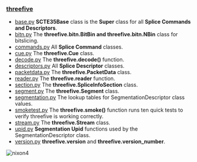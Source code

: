 ### [threefive](https://github.com/futzu/SCTE35-threefive/) 

* [base.py](https://github.com/futzu/SCTE35-threefive/blob/master/threefive/base.py)   __SCTE35Base__ class is the __Super__ class for all __Splice Commands and Descriptors__. 
* [bitn.py](https://github.com/futzu/SCTE35-threefive/blob/master/threefive/bitn.py)   The __threefive.bitn.BitBin and threefive.bitn.NBin__ class for bitslicing. 
* [commands.py](https://github.com/futzu/SCTE35-threefive/blob/master/threefive/commands.py)  All __Splice Command__ classes.
* [cue.py](https://github.com/futzu/SCTE35-threefive/blob/master/threefive/cue.py)   The __threefive.Cue__ class.
* [decode.py](https://github.com/futzu/SCTE35-threefive/blob/master/threefive/decode.py)   The __threefive.decode()__ function.
* [descriptors.py](https://github.com/futzu/SCTE35-threefive/blob/master/threefive/descriptors.py)   All __Splice Descriptor__ classes.
* [packetdata.py](https://github.com/futzu/threefive/blob/master/threefive/packetdata.py) The __threefive.PacketData__ class.
* [reader.py](https://github.com/futzu/threefive/blob/master/threefive/reader.py) The __threefive.reader__ function.
* [section.py](https://github.com/futzu/SCTE35-threefive/blob/master/threefive/section.py)   The __threefive.SpliceInfoSection__ class.
* [segment.py](https://github.com/futzu/SCTE35-threefive/blob/master/threefive/segment.py) The __threefive.Segment__ class.
* [segmentation.py](https://github.com/futzu/SCTE35-threefive/blob/master/threefive/segmentation.py)   The lookup tables for SegmentationDescriptor class values.
* [smoketest.py](https://github.com/futzu/threefive/blob/master/threefive/smoketest.py) The __threefive.smoke()__ function runs ten quick tests to verify threefive is working correctly.
* [stream.py](https://github.com/futzu/SCTE35-threefive/blob/master/threefive/stream.py)   The __threefive.Stream__ class.
* [upid.py](https://github.com/futzu/SCTE35-threefive/blob/master/threefive/upid.py)   __Segmentation Upid__ functions used by the SegmentationDescriptor class.  
* [version.py](https://github.com/futzu/SCTE35-threefive/blob/master/threefive/version.py)  __threefive.version__ and __threefive.version_number__.














![nixon4](https://user-images.githubusercontent.com/52701496/130755626-b9e1f539-79fa-4ed4-a99d-d37ecb62f2f1.jpeg)
